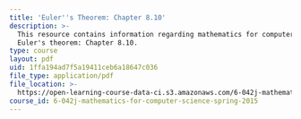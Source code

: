 ```yaml
---
title: 'Euler''s Theorem: Chapter 8.10'
description: >-
  This resource contains information regarding mathematics for computer science:
  Euler's theorem: Chapter 8.10.
type: course
layout: pdf
uid: 1ffa194ad7f5a19411ceb6a18647c036
file_type: application/pdf
file_location: >-
  https://open-learning-course-data-ci.s3.amazonaws.com/6-042j-mathematics-for-computer-science-spring-2015/1ffa194ad7f5a19411ceb6a18647c036_MIT6_042JS15_Session14.pdf
course_id: 6-042j-mathematics-for-computer-science-spring-2015
---
```


